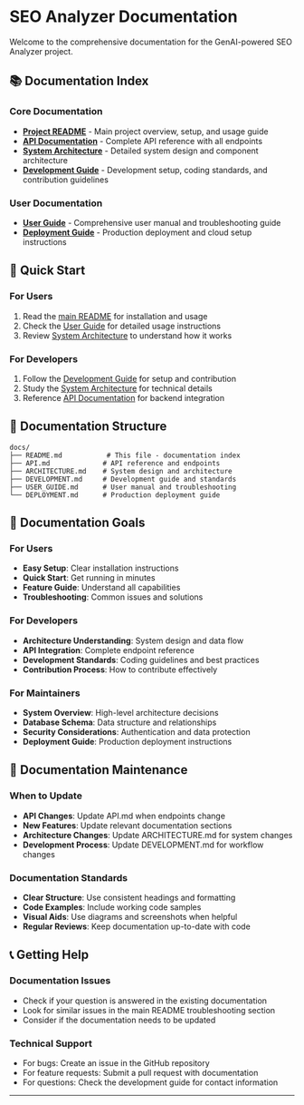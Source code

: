 # SEO Analyzer Documentation

Welcome to the comprehensive documentation for the GenAI-powered SEO Analyzer project.

## 📚 Documentation Index

### Core Documentation
- **[Project README](../README.md)** - Main project overview, setup, and usage guide
- **[API Documentation](API.md)** - Complete API reference with all endpoints
- **[System Architecture](ARCHITECTURE.md)** - Detailed system design and component architecture
- **[Development Guide](DEVELOPMENT.md)** - Development setup, coding standards, and contribution guidelines

### User Documentation
- **[User Guide](USER_GUIDE.md)** - Comprehensive user manual and troubleshooting guide
- **[Deployment Guide](DEPLOYMENT.md)** - Production deployment and cloud setup instructions

## 🚀 Quick Start

### For Users
1. Read the [main README](../README.md) for installation and usage
2. Check the [User Guide](USER_GUIDE.md) for detailed usage instructions
3. Review [System Architecture](ARCHITECTURE.md) to understand how it works

### For Developers
1. Follow the [Development Guide](DEVELOPMENT.md) for setup and contribution
2. Study the [System Architecture](ARCHITECTURE.md) for technical details
3. Reference [API Documentation](API.md) for backend integration

## 📖 Documentation Structure

```
docs/
├── README.md           # This file - documentation index
├── API.md             # API reference and endpoints
├── ARCHITECTURE.md    # System design and architecture
├── DEVELOPMENT.md     # Development guide and standards
├── USER_GUIDE.md      # User manual and troubleshooting
└── DEPLOYMENT.md      # Production deployment guide
```

## 🎯 Documentation Goals

### For Users
- **Easy Setup**: Clear installation instructions
- **Quick Start**: Get running in minutes
- **Feature Guide**: Understand all capabilities
- **Troubleshooting**: Common issues and solutions

### For Developers
- **Architecture Understanding**: System design and data flow
- **API Integration**: Complete endpoint reference
- **Development Standards**: Coding guidelines and best practices
- **Contribution Process**: How to contribute effectively

### For Maintainers
- **System Overview**: High-level architecture decisions
- **Database Schema**: Data structure and relationships
- **Security Considerations**: Authentication and data protection
- **Deployment Guide**: Production deployment instructions

## 🔄 Documentation Maintenance

### When to Update
- **API Changes**: Update API.md when endpoints change
- **New Features**: Update relevant documentation sections
- **Architecture Changes**: Update ARCHITECTURE.md for system changes
- **Development Process**: Update DEVELOPMENT.md for workflow changes

### Documentation Standards
- **Clear Structure**: Use consistent headings and formatting
- **Code Examples**: Include working code samples
- **Visual Aids**: Use diagrams and screenshots when helpful
- **Regular Reviews**: Keep documentation up-to-date with code

## 📞 Getting Help

### Documentation Issues
- Check if your question is answered in the existing documentation
- Look for similar issues in the main README troubleshooting section
- Consider if the documentation needs to be updated

### Technical Support
- For bugs: Create an issue in the GitHub repository
- For feature requests: Submit a pull request with documentation
- For questions: Check the development guide for contact information

---